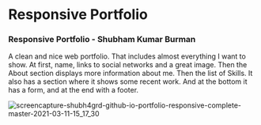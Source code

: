 # Responsive Portfolio
### Responsive Portfolio - Shubham Kumar Burman
A clean and nice web portfolio. That includes almost everything I want to show. At first, name, links to social networks and a great image. Then the About section displays more information about me. Then the list of Skills. It also has a section where it shows some recent work. And at the bottom it has a form, and at the end with a footer.

![screencapture-shubh4grd-github-io-portfolio-responsive-complete-master-2021-03-11-15_17_30](https://user-images.githubusercontent.com/71748600/110768597-601d7c00-827d-11eb-9482-fcbc100b43d1.png)

